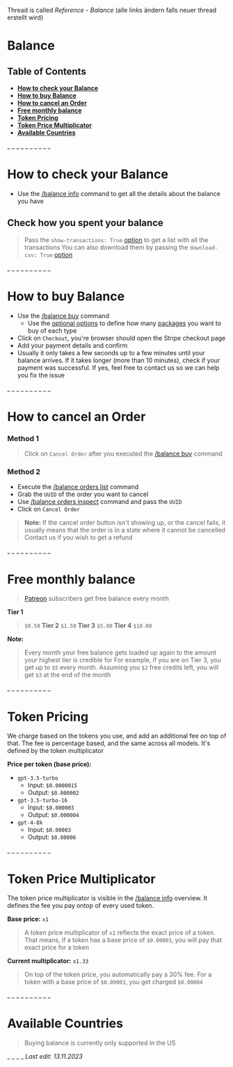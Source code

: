 Thread is called *Reference - Balance* (alle links ändern falls neuer thread erstellt wird)


# Balance
## Table of Contents
- **[How to check your Balance](<https://discord.com/channels/1100933695986208849/1173620749827842078/1173620831381893160>)**
- **[How to buy Balance](<https://discord.com/channels/1100933695986208849/1173620749827842078/1173620854530248775>)**
- **[How to cancel an Order](<https://discord.com/channels/1100933695986208849/1173620749827842078/1173620877691211887>)**
- **[Free monthly balance](<https://discord.com/channels/1100933695986208849/1173620749827842078/1173620915528020000>)**
- **[Token Pricing](<https://discord.com/channels/1100933695986208849/1173620749827842078/1173620941444616192>)**
- **[Token Price Multiplicator](<https://discord.com/channels/1100933695986208849/1173620749827842078/1173620998696865973>)**
- **[Available Countries](<https://discord.com/channels/1100933695986208849/1173620749827842078/1173623081399492608>)**







_ _
_ _
_ _
_ _
_ _
# How to check your Balance
- Use the [/balance info](<https://discord.com/channels/1100933695986208849/1136860811189551195>) command to get all the details about the balance you have

## Check how you spent your balance
> Pass the `show-transactions: True` [option](<https://discord.com/channels/1100933695986208849/1139918131737923614/1149278821565079614>) to get a list with all the transactions
> You can also download them by passing the `download-csv: True` [option](<https://discord.com/channels/1100933695986208849/1139918131737923614/1149278821565079614>)








_ _
_ _
_ _
_ _
_ _
# How to buy Balance
- Use the [/balance buy](<https://discord.com/channels/1100933695986208849/1136860811189551195>) command
	- Use the [optional options](<https://discord.com/channels/1100933695986208849/1139918131737923614/1149278821565079614>) to define how many [packages](<https://discord.com/channels/1100933695986208849/1173580792660775023>) you want to buy of each type
- Click on `Checkout`, you're browser should open the Stripe checkout page
- Add your payment details and confirm
- Usually it only takes a few seconds up to a few minutes until your balance arrives. If it takes longer (more than 10 minutes), check if your payment was successful. If yes, feel free to contact us so we can help you fix the issue









_ _
_ _
_ _
_ _
_ _
# How to cancel an Order
### Method 1
> Click on `Cancel Order` after you executed the [/balance buy](<https://discord.com/channels/1100933695986208849/1136860811189551195>) command



### Method 2
- Execute the [/balance orders list](<https://discord.com/channels/1100933695986208849/1136860811189551195>) command
- Grab the `UUID` of the order you want to cancel
- Use [/balance orders inspect](<https://discord.com/channels/1100933695986208849/1136860811189551195>) command and pass the `UUID`
- Click on `Cancel Order`

> **Note:** If the cancel order button isn't showing up, or the cancel fails, it usually means that the order is in a state where it cannot be cancelled
> Contact us if you wish to get a refund








_ _
_ _
_ _
_ _
_ _
# Free monthly balance
> [Patreon](<https://www.patreon.com/StunspotPrompting>) subscribers get free balance every month

**Tier 1**
> `$0.50`
**Tier 2**
> `$1.50`
**Tier 3**
> `$5.00`
**Tier 4**
> `$10.00`



**Note:**
> Every month your free balance gets loaded up again to the amount your highest tier is credible for
> For example, if you are on Tier 3, you get up to `$5` every month. Assuming you `$2` free credits left, you will get `$3` at the end of the month









_ _
_ _
_ _
_ _
_ _
# Token Pricing
We charge based on the tokens you use, and add an additional fee on top of that. The fee is percentage based, and the same across all models. It's defined by the token multiplicator

**Price per token (base price):**
- `gpt-3.5-turbo`
  - Input: `$0.0000015`
  - Output: `$0.000002`
- `gpt-3.5-turbo-16`
  - Input: `$0.000003`
  - Output: `$0.000004`
- `gpt-4-8k`
  - Input: `$0.00003`
  - Output: `$0.00006`











_ _
_ _
_ _
_ _
_ _
# Token Price Multiplicator
The token price multiplicator is visible in the [/balance info](<https://discord.com/channels/1100933695986208849/1136860811189551195>) overview. It defines the fee you pay ontop of every used token.


**Base price:** `x1`
> A token price multiplicator of `x1` reflects the exact price of a token. That means, if a token has a base price of `$0.00003`, you will pay that exact price for a token


**Current multiplicator:** `x1.33`
> On top of the token price, you automatically pay a 30% fee. For a token with a base price of `$0.00003`, you get charged `$0.00004`





_ _
_ _
_ _
_ _
_ _
# Available Countries
> Buying balance is currently only supported in the US





_ _
_ _
*Last edit: 13.11.2023*